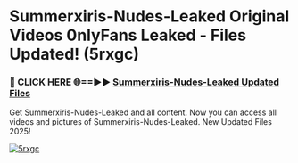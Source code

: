 # Summerxiris-Nudes-Leaked Original Videos 0nlyFans Leaked - Files Updated! (5rxgc)

<h3>🔴 CLICK HERE 🌐==►► <a href="https://tinyurl.com/4mcuefdz" rel="nofollow">Summerxiris-Nudes-Leaked Updated Files</a></h3>

Get Summerxiris-Nudes-Leaked and all content. Now you can access all videos and pictures of Summerxiris-Nudes-Leaked. New Updated Files 2025!

[![5rxgc](https://i.imgur.com/StAQSOY.gif)](https://tinyurl.com/4mcuefdz)
